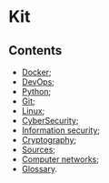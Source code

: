 # Kit


## Contents
- [Docker](docker_cheatsheet.md);
- [DevOps](devops.md);
- [Python](python_cheatsheet.md);
- [Git](git_cheatsheet.md);
- [Linux](linux_cheatsheet.md);
- [CyberSecurity](cybersecurity.md);
- [Information security](infosec.md);
- [Cryptography](crypto_cheatsheet.md);
- [Sources](links.md);
- [Computer networks](networks.md);
- [Glossary](glossary.md).